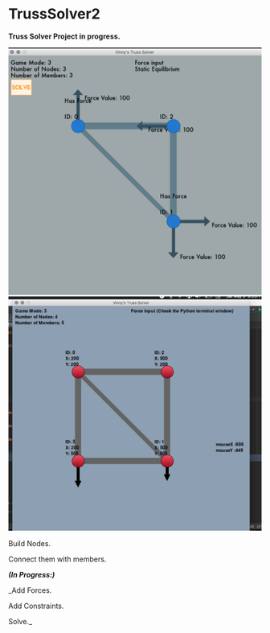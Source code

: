 # TrussSolver2
**Truss Solver Project in progress.**

![alt text](screenshot2.png)
![alt text](screenshot.png)
 
Build Nodes. 

Connect them with members. 

**_(In Progress:)_**

_Add Forces.

Add Constraints.

Solve._
